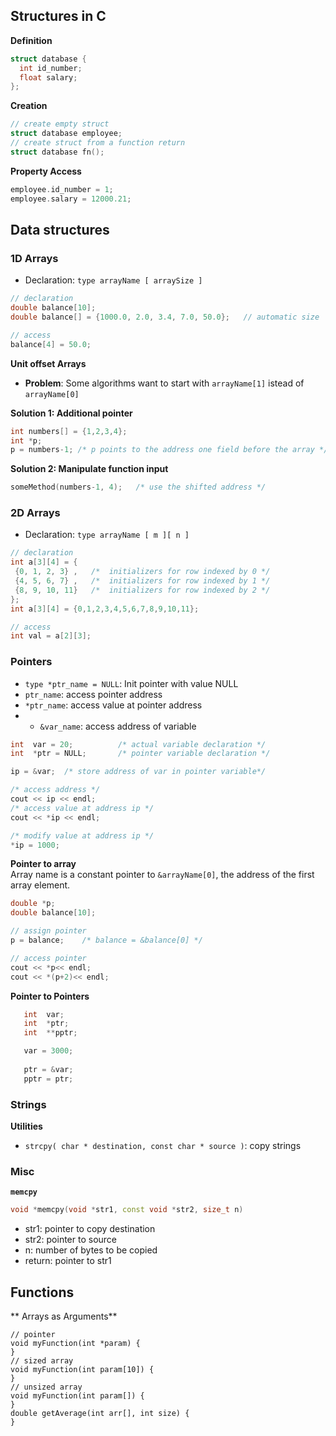 
## Structures in C

**Definition**

```cpp
struct database {
  int id_number;
  float salary;
};
```

**Creation**
```cpp
// create empty struct
struct database employee;
// create struct from a function return
struct database fn();
```

**Property Access**

```cpp
employee.id_number = 1;
employee.salary = 12000.21;
```


## Data structures



### 1D Arrays


- Declaration: `type arrayName [ arraySize ]`

```cpp
// declaration
double balance[10];
double balance[] = {1000.0, 2.0, 3.4, 7.0, 50.0};	// automatic size

// access
balance[4] = 50.0;
```

**Unit offset Arrays**  
- **Problem**: Some algorithms want to start with `arrayName[1]` istead of `arrayName[0]` 


**Solution 1: Additional pointer**
```cpp
int numbers[] = {1,2,3,4};
int *p;
p = numbers-1; /* p points to the address one field before the array */
```

**Solution 2: Manipulate function input**
```c
someMethod(numbers-1, 4);	/* use the shifted address */
```

### 2D Arrays

- Declaration: `type arrayName [ m ][ n ]`

```cpp
// declaration
int a[3][4] = {  
 {0, 1, 2, 3} ,   /*  initializers for row indexed by 0 */
 {4, 5, 6, 7} ,   /*  initializers for row indexed by 1 */
 {8, 9, 10, 11}   /*  initializers for row indexed by 2 */
};
int a[3][4] = {0,1,2,3,4,5,6,7,8,9,10,11};

// access
int val = a[2][3];
```

### Pointers

- `type *ptr_name = NULL`: Init pointer with value NULL
- `ptr_name`: access pointer address
- `*ptr_name`: access value at pointer address
- - `&var_name`: access address of variable

```cpp
int  var = 20;   		/* actual variable declaration */
int  *ptr = NULL;       /* pointer variable declaration */

ip = &var;  /* store address of var in pointer variable*/

/* access address */
cout << ip << endl;
/* access value at address ip */
cout << *ip << endl;

/* modify value at address ip */
*ip = 1000;

```

**Pointer to array**  
Array name is a constant pointer to `&arrayName[0]`, the address of the first array element.


```cpp
double *p;
double balance[10];

// assign pointer
p = balance;	/* balance = &balance[0] */

// access pointer
cout << *p<< endl;
cout << *(p+2)<< endl;
```

**Pointer to Pointers**  


```cpp
   int  var;
   int  *ptr;
   int  **pptr;

   var = 3000;
   
   ptr = &var;
   pptr = ptr;
```

### Strings

**Utilities**
- `strcpy( char * destination, const char * source )`: copy strings

### Misc


**`memcpy`**
```cpp
void *memcpy(void *str1, const void *str2, size_t n)
```
- str1: pointer to copy destination
- str2: pointer to source
- n: number of bytes to be copied
- return: pointer to str1


## Functions


** Arrays as Arguments**

```
// pointer
void myFunction(int *param) {
}
// sized array
void myFunction(int param[10]) {
}
// unsized array
void myFunction(int param[]) {
}
double getAverage(int arr[], int size) {
}
```







